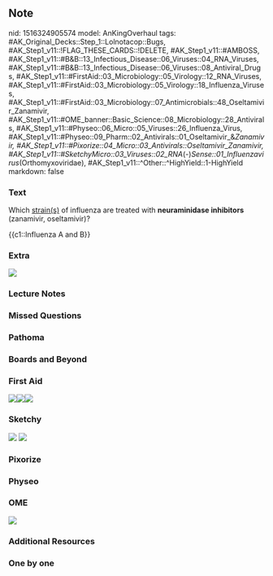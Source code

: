 ## Note
nid: 1516324905574
model: AnKingOverhaul
tags: #AK_Original_Decks::Step_1::Lolnotacop::Bugs, #AK_Step1_v11::!FLAG_THESE_CARDS::!DELETE, #AK_Step1_v11::#AMBOSS, #AK_Step1_v11::#B&B::13_Infectious_Disease::06_Viruses::04_RNA_Viruses, #AK_Step1_v11::#B&B::13_Infectious_Disease::06_Viruses::08_Antiviral_Drugs, #AK_Step1_v11::#FirstAid::03_Microbiology::05_Virology::12_RNA_Viruses, #AK_Step1_v11::#FirstAid::03_Microbiology::05_Virology::18_Influenza_Viruses, #AK_Step1_v11::#FirstAid::03_Microbiology::07_Antimicrobials::48_Oseltamivir_Zanamivir, #AK_Step1_v11::#OME_banner::Basic_Science::08_Microbiology::28_Antivirals, #AK_Step1_v11::#Physeo::06_Micro::05_Viruses::26_Influenza_Virus, #AK_Step1_v11::#Physeo::09_Pharm::02_Antivirals::01_Oseltamivir_&_Zanamivir, #AK_Step1_v11::#Pixorize::04_Micro::03_Antivirals::Oseltamivir_Zanamivir, #AK_Step1_v11::#SketchyMicro::03_Viruses::02_RNA_(-)_Sense::01_Influenzavirus_(Orthomyxoviridae), #AK_Step1_v11::^Other::^HighYield::1-HighYield
markdown: false

### Text
Which <u>strain(s)</u> of influenza are treated with
<b>neuraminidase inhibitors</b> (zanamivir, oseltamivir)?
<div>
  {{c1::Influenza A and B}}
</div>

### Extra
<img src="paste-36129264894149.jpg">

### Lecture Notes


### Missed Questions


### Pathoma


### Boards and Beyond


### First Aid
<img src="paste-129136781688835.jpg"><img src=
"paste-121027883433987.jpg"><img src="paste-129132486721539.jpg">

### Sketchy
<img src="paste-36855114366979.jpg"> <img src=
"Screen%20Shot%202019-10-16%20at%208.51.09%20AM.png">

### Pixorize


### Physeo


### OME
<div class="ome-widget">
  <a href=
  "https://onlinemeded.org/spa/microbiology/antivirals/acquire?ref=anki">
  <img src="_OME_AnkiFlashcards_Lesson_3.png"></a>
</div>

### Additional Resources


### One by one

